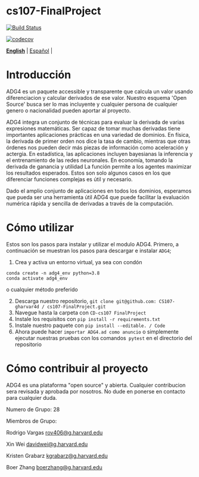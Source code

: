 # cs107-FinalProject

[![Build Status](https://travis-ci.com/CS107-gharvar4d/cs107-FinalProject.svg?token=ny3hhvbhSR6Q3zL8JGSX&branch=master)](https://travis-ci.com/CS107-gharvar4d/cs107-FinalProject)

[![codecov](https://codecov.io/gh/CS107-gharvar4d/cs107-FinalProject/branch/master/graph/badge.svg?token=8GK9WUDOZP)](undefined)

**[English](README.md)** | [Español](README-es.md) | <!-- l10n:select -->

# Introducción
ADG4 es un paquete accessible y transparente que calcula un valor usando diferenciacion y calcular derivados de ese valor. Nuestro esquema 'Open Source' busca ser lo mas incluyente y cualquier persona de cualquier genero o nacionalidad pueden aportar al proyecto. 

ADG4 integra un conjunto de técnicas para evaluar la derivada de varias expresiones matemáticas. Ser capaz de tomar muchas derivadas tiene importantes aplicaciones prácticas en una variedad de dominios. En física, la derivada de primer orden nos dice la tasa de cambio, mientras que otras órdenes nos pueden decir más piezas de información como aceleración y actergia. En estadística, las aplicaciones incluyen bayesianas la inferencia y el entrenamiento de las redes neuronales. En economía, tomando la derivada de ganancia y utilidad La función permite a los agentes maximizar los resultados esperados. Estos son solo algunos casos en los que diferenciar funciones complejas es útil y necesario.

Dado el amplio conjunto de aplicaciones en todos los dominios, esperamos que pueda ser una herramienta útil ADG4 que puede facilitar la evaluación numérica rápida y sencilla de derivadas a través de la computación.

# Cómo utilizar

Estos son los pasos para instalar y utilizar el modulo ADG4. Primero, a continuación se muestran los pasos para descargar e instalar `ADG4`;

1. Crea y activa un entorno virtual, ya sea con condón

```
conda create -n adg4_env python=3.8
conda activate adg4_env 
```

o cualquier método preferido
 
2. Descarga nuestro repositorio, `git clone git@github.com: CS107-gharvar4d / cs107-FinalProject.git`
3. Navegue hasta la carpeta con `CD-cs107 FinalProject`
4. Instale los requisitos con `pip install -r requirements.txt`
5. Instale nuestro paquete con `pip install --editable. / Code`
6. Ahora puede hacer `importar ADG4.ad como anuncio` o simplemente ejecutar nuestras pruebas con los comandos` pytest` en el directorio del repositorio

# Cómo contribuir al proyecto

ADG4 es una plataforma "open source" y abierta. Cualquier contribucion sera revisada y aprobada por nosotros. No dude en ponerse en contacto para cualquier duda. 

Numero de Grupo: 28

Miembros de Grupo:  

Rodrigo	Vargas	rov406@g.harvard.edu

Xin	Wei	davidwei@g.harvard.edu

Kristen	Grabarz	kgrabarz@g.harvard.edu

Boer	Zhang	boerzhang@g.harvard.edu
